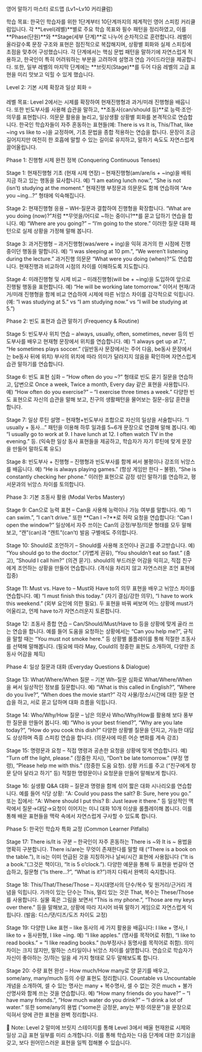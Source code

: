 영어 말하기 마스터 로드맵 (Lv1~Lv10 커리큘럼)

학습 목표: 한국인 학습자를 위한 1단계부터 10단계까지의 체계적인 영어 스피킹 커리큘럼입니다. 각 **Level(레벨)**별로 주요 학습 목표와 필수 패턴을 정리하였고, 이를 **Phase(단원)**와 **Stage(세부 단계)**로 나누어 순차적으로 훈련합니다. 레벨이 올라갈수록 문장 구조와 표현은 점진적으로 복잡해지며, 상황별 회화와 실제 스피킹에 초점을 맞추어 구성했습니다. 각 단계에서는 핵심 문법 패턴을 말하기에 자연스럽게 적용하고, 한국인이 특히 어려워하는 부분을 고려하여 설명과 연습 가이드라인을 제공합니다. 또한, 일부 레벨의 마지막 단계에는 **브릿지(Stage)**를 두어 다음 레벨의 고급 표현을 미리 맛보고 익힐 수 있게 했습니다.


Level 2: 기본 시제 확장과 일상 회화 ⭐️

레벨 목표: Level 2에서는 시제를 확장하여 현재진행형과 과거/미래 진행형을 배웁니다. 또한 빈도부사를 사용해 습관을 말하고, **조동사(can/should 등)**로 능력·조언·의무를 표현합니다. 의문문 활용을 늘리고, 일상생활 상황별 회화를 본격적으로 연습합니다. 한국인 학습자들이 자주 혼동하는 표현들(예: There is vs It is, This/That, like ~ing vs like to ~)을 교정하며, 기초 문법을 종합 적용하는 연습을 합니다. 문장이 조금 길어지지만 여전히 한 호흡에 말할 수 있는 길이로 유지하고, 말하기 속도도 자연스럽게 끌어올립니다.

Phase 1: 진행형 시제 완전 정복 (Conquering Continuous Tenses)

Stage 1: 현재진행형 기초 (현재 시제 연장) – 현재진행형(am/are/is + ~ing)을 배워 지금 하고 있는 행동을 묘사합니다. 예) “I am eating lunch now.”, “She is not (isn’t) studying at the moment.” 현재진행 부정문과 의문문도 함께 연습하여 “Are you ~ing...?” 형태에 익숙해집니다.

Stage 2: 현재진행형 응용 – WH-질문과 결합하여 진행형을 확장합니다. “What are you doing (now)?”처럼 **무엇을/어디로 ~하는 중이니?**를 묻고 답하기 연습을 합니다. 예) “Where are you going?” – “I’m going to the store.” 이러한 질문 대화 패턴으로 실제 상황을 가정해 말해 봅니다.

Stage 3: 과거진행형 – 과거진행형(was/were + ing)을 익혀 과거의 한 시점에 진행 중이던 행동을 말합니다. 예) “I was sleeping at 10 pm.”, “We weren’t listening during the lecture.” 과거진행 의문문 “What were you doing (when)?”도 연습합니다. 현재진행과 비교하여 시점의 차이를 이해하도록 지도합니다.

Stage 4: 미래진행형 및 시제 비교 – 미래진행형(will be + ~ing)을 도입하여 앞으로 진행될 행동을 표현합니다. 예) “He will be working late tomorrow.” 이어서 현재/과거/미래 진행형을 함께 비교 연습하여 시제에 따른 뉘앙스 차이를 감각적으로 익힙니다. (예: “I was studying at 5.” vs “I am studying now.” vs “I will be studying at 5.”)

Phase 2: 빈도 표현과 습관 말하기 (Frequency & Routine)

Stage 5: 빈도부사 위치 연습 – always, usually, often, sometimes, never 등의 빈도부사를 배우고 현재형 문장에서 위치를 연습합니다. 예) “I always get up at 7.”, “He sometimes plays soccer.” (일반동사 문장에서는 주어 다음, be동사 문장에서는 be동사 뒤에 위치) 부사의 위치에 따라 의미가 달라지지 않음을 확인하며 자연스럽게 습관 말하기를 연습합니다.

Stage 6: 빈도 표현 심화 – “How often do you ~?” 형태로 빈도 묻기 질문을 연습하고, 답변으로 Once a week, Twice a month, Every day 같은 표현을 사용합니다. 예) “How often do you exercise?” – “I exercise three times a week.” 다양한 빈도 표현으로 자신의 습관을 말해 보고, 친구의 생활패턴을 물어보는 질문-응답 훈련을 합니다.

Stage 7: 일상 루틴 설명 – 현재형+빈도부사 조합으로 자신의 일상을 서술합니다. “I usually + 동사…” 패턴을 이용해 하루 일과를 5~6개 문장으로 연결해 말해 봅니다. 예) “I usually go to work at 9. I have lunch at 12. I often watch TV in the evening.” 등. (익숙한 일상 동사 표현들을 제공하고, 학습자가 자기 루틴에 맞게 문장을 만들어 말하도록 유도)

Stage 8: 빈도부사 + 진행형 – 진행형과 빈도부사를 함께 써서 불평이나 강조의 뉘앙스를 배웁니다. 예) “He is always playing games.” (항상 게임만 한다 – 불평), “She is constantly checking her phone.” 이러한 표현으로 감정 섞인 말하기를 연습하고, 평서문과의 뉘앙스 차이를 토의합니다.

Phase 3: 기본 조동사 활용 (Modal Verbs Mastery)

Stage 9: Can으로 능력 표현 – Can을 사용해 능력이나 가능 여부를 말합니다. 예) “I can swim.”, “I can’t drive.” 또한 **Can I ~?**로 허락 요청을 연습합니다: “Can I open the window?” 일상에서 자주 쓰이는 Can의 긍정/부정/의문 형태를 모두 말해 보고, “캔”(can)과 “캔트”(can’t) 발음 구별에도 주의합니다.

Stage 10: Should로 조언하기 – Should를 사용해 조언이나 권고를 주고받습니다. 예) “You should go to the doctor.” (가볍게 권유), “You shouldn’t eat so fast.” (충고), “Should I call him?” (의견 묻기). should의 부드러운 어감을 익히고, 직접 친구에게 조언하는 상황을 만들어 연습합니다. (격식을 차리지 않고 자연스러운 조언 표현에 집중)

Stage 11: Must vs. Have to – Must와 Have to의 의무 표현을 배우고 뉘앙스 차이를 연습합니다. 예) “I must finish this today.” (자기 결심/강한 의무), “I have to work this weekend.” (외부 요인에 의한 필요). 두 표현을 바꿔 써보며 어느 상황에 must가 어울리고, 언제 have to가 자연스러운지 토론합니다.

Stage 12: 조동사 종합 연습 – Can/Should/Must/Have to 등을 상황에 맞게 골라 쓰는 연습을 합니다. 예를 들어 도움을 요청하는 상황에서는 “Can you help me?”, 규칙을 말할 때는 “You must not smoke here.” 등 상황별 롤플레이를 통해 적절한 조동사를 선택해 말해봅니다. (필요에 따라 May, Could의 정중한 표현도 소개하여, 다양한 조동사 어감을 체득)

Phase 4: 일상 질문과 대화 (Everyday Questions & Dialogue)

Stage 13: What/Where/When 질문 – 기본 Wh-질문 심화로 What/Where/When을 써서 일상적인 정보를 질문합니다. 예) “What is this called in English?”, “Where do you live?”, “When does the movie start?” 각각 사물/장소/시간에 대한 질문 연습을 하고, 서로 묻고 답하며 대화 흐름을 익힙니다.

Stage 14: Who/Why/How 질문 – 남은 의문사 Who/Why/How를 활용해 보다 풍부한 질문을 만들어 봅니다. 예) “Who is your best friend?”, “Why are you late today?”, “How do you cook this dish?” 다양한 상황별 질문을 던지고, 가능한 대답도 상상하며 즉흥 스피킹 연습을 합니다. (의문사에 따른 어순 변화를 계속 강조)

Stage 15: 명령문과 요청 – 직접 명령과 공손한 요청을 상황에 맞게 연습합니다. 예) “Turn off the light, please.” (정중한 지시), “Don’t be late tomorrow.” (부정 명령), “Please help me with this.” (정중한 도움 요청). 상황 카드를 주고 (“친구에게 창문 닫아 달라고 하기” 등) 적절한 명령문이나 요청문을 만들어 말해보게 합니다.

Stage 16: 실생활 Q&A 대화 – 질문과 명령을 함께 섞어 짧은 대화 시나리오를 연습합니다. 예를 들어 식당 상황: “A: Could you pass the salt? B: Sure, here you go.” 또는 집에서: “A: Where should I put this? B: Just leave it there.” 등 일상적인 맥락에서 질문→대답→요청이 이어지는 미니 대화 10개 이상을 롤플레이해 봅니다. 이를 통해 배운 표현들을 맥락 속에서 자연스럽게 구사할 수 있도록 합니다.

Phase 5: 한국인 학습자 특화 교정 (Common Learner Pitfalls)

Stage 17: There is/It is 구분 – 한국인이 자주 혼동하는 There is ~와 It is ~ 용법을 명확히 구분합니다. There is/are는 무엇이 존재한다를 말할 때 (“There is a book on the table.”), It is는 이미 언급된 것을 지칭하거나 날씨/시간 표현에 사용됩니다 (“It is a book.”(그것은 책이다), “It is 5 o’clock.”). 다양한 예문을 통해 두 표현을 번갈아 연습하고, 질문형 (“Is there…?”, “What is it?”)까지 다뤄서 완벽히 숙지합니다.

Stage 18: This/That/These/Those – 지시대명사의 단수/복수 및 원거리/근거리 개념을 익힙니다. 가까이 있는 단수는 This, 멀리 있는 것은 That, 복수는 These/Those를 사용합니다. 실물 혹은 그림을 보면서 “This is my phone.”, “Those are my keys over there.” 등을 말해보고, 상황에 따라 지시어 바꿔 말하기 게임으로 자연스럽게 익힙니다. (발음: 디스/댓/디즈/도즈 차이도 교정)

Stage 19: 다양한 Like 표현 – like 동사의 세 가지 활용을 배웁니다: I like + 명사, I like to + 동사원형, I like ~ing. 예) “I like apples.” (명사를 목적어로 취함), “I like to read books.” = “I like reading books.” (to부정사나 동명사를 목적어로 취함). 의미 차이는 크지 않지만, 말하는 스타일이나 뉘앙스 차이를 설명합니다. 연습으로 학습자가 자신이 좋아하는 것/하는 일을 세 가지 형태로 모두 말해보도록 합니다.

Stage 20: 수량 표현 완성 – How much/How many로 양 묻기를 배우고, some/any, many/much 등의 수량 표현도 정리합니다. Countable vs Uncountable 개념을 소개하여, 셀 수 있는 명사는 many + 복수명사, 셀 수 없는 것은 much + 불가산명사와 함께 쓰는 것을 연습합니다. 예) “How many friends do you have?” – “I have many friends.”, “How much water do you drink?” – “I drink a lot of water.” 또한 some/any의 용법 (“some은 긍정문, any는 부정·의문문”)을 문장으로 익혀서 양에 관한 표현을 완벽 정리합니다.

🔎 Note: Level 2 말미에 브릿지 스테이지를 통해 Level 3에서 배울 현재완료 시제와 일상 고급 표현 일부를 미리 소개합니다. 이를 통해 학습자는 다음 단계에 대한 호기심을 갖고, 보다 원어민스러운 표현을 일찍 접해볼 수 있습니다.